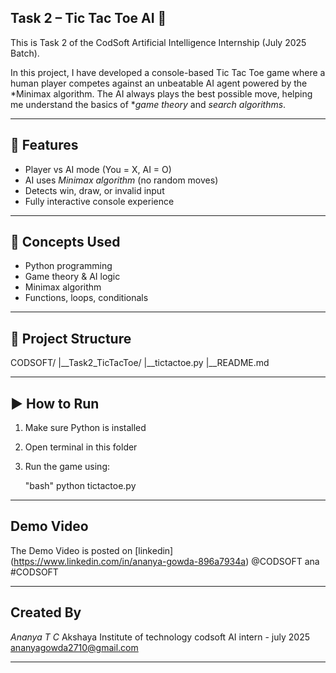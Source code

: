 ## Task 2 – Tic Tac Toe AI 🤖

This is Task 2 of the CodSoft Artificial Intelligence Internship (July 2025 Batch).

In this project, I have developed a console-based Tic Tac Toe game where a human player competes against an unbeatable AI agent powered by the *Minimax algorithm. The AI always plays the best possible move, helping me understand the basics of **game theory* and *search algorithms*.

---

## 🎯 Features

- Player vs AI mode (You = X, AI = O)
- AI uses *Minimax algorithm* (no random moves)
- Detects win, draw, or invalid input
- Fully interactive console experience

---

## 🧠 Concepts Used

- Python programming
- Game theory & AI logic
- Minimax algorithm
- Functions, loops, conditionals

---

## 📂 Project Structure

CODSOFT/
|__Task2_TicTacToe/
   |__tictactoe.py
   |__README.md

---

## ▶ How to Run

1. Make sure Python is installed
2. Open terminal in this folder
3. Run the game using:

      "bash"
 python tictactoe.py

---

## Demo Video

The Demo Video is posted on [linkedin] (https://www.linkedin.com/in/ananya-gowda-896a7934a)
 @CODSOFT ana #CODSOFT

---

## Created By

*Ananya T C*
 Akshaya Institute of technology
 codsoft AI intern - july 2025
 ananyagowda2710@gmail.com

  ---
